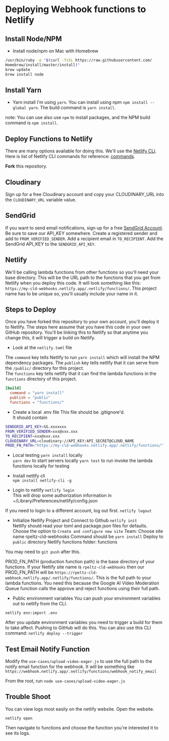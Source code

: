 # Deploying Webhook functions to Netlify

## Install Node/NPM
- Install node/npm on Mac with Homebrew

```bash
/usr/bin/ruby -e "$(curl -fsSL https://raw.githubusercontent.com/
Homebrew/install/master/install)"
brew update
brew install node
```

## Install Yarn

- Yarn install
I'm using `yarn`. You can install using npm `npm install --global yarn`.  The  build command is `yarn install`. 

note: You can use also  use `npm` to install packages, and the NPM build command is `npm install`.

## Deploy Functions to Netlify

 There are many options available for doing this.  We'll use the [Netlify CLI](https://docs.netlify.com/cli/get-started/).  Here is list of Netlify CLI commands for reference: [commands](https://cli.netlify.com/).

 **Fork** this repository. 

## Cloudinary
Sign up for a free Cloudinary account and copy your CLOUDINARY_URL into the `CLOUDINARY_URL` variable value.

## SendGrid
If you want to send email notifications, sign up for a free [SendGrid Account](https://sendgrid.com/go/email-smtp-service-signup).  Be sure to save our API_KEY somewhere. Create a registered sender and add to `FROM_VERIFIED_SENDER`.  Add a recipient email in `TO_RECIPIENT`.  Add the SendGrid API_KEY to the `SENDGRID_API_KEY`.  

## Netlify 
We'll be calling lambda functions from other functions so you'll need your base directory.  This will be the URL path to the functions that you get from Netlify when you deploy this code. It will look something like this: `https://my-cld-webhooks.netlify.app/.netlify/functions/`.  This project name has to be unique so, you'll usually include your name in it.

## Steps to Deploy

Once you have forked this repository to your own account, you'll deploy it to Netlify.  The steps here assume that you have this code in your own GitHub repository.  You'll be linking this to Netlify so that anytime you change this, it will trigger a build on Netlify.

- Look at the  `netlify.toml` file 

The `command` key tells Netlify to run `yarn install` which will install the NPM dependency packages.
The `publish` key  tells netlify that it can serve from the  `/public/` directory for this project.  
The `functions` key tells netlify that it can find the lambda functions in the `functions` directory of this project. 

```toml
[build]
  command = "yarn install"
  publish = "public"
  functions = "functions/"
```

- Create a local .env file
This file should be .gitignore'd.  
It should contain

```bash
SENDGRID_API_KEY=SG.xxxxxxx
FROM_VERIFIED_SENDER=xxx@xxx.xxx
TO_RECIPIENT=xxx@xxx.xxx
CLOUDINARY_URL=cloudinary://API_KEY:API_SECRET@CLOUD_NAME
PROD_FN_PATH="https://my-cld-webhooks.netlify.app/.netlify/functions/"
```

- Local testing
`yarn install` locally  
`yarn dev` to start servers locally
`yarn test` to run invoke the lambda functions locally for testing

- Install netlify cli  
`npm install netlify-cli -g`  

- Login to netlify
`netlify login`  
This will drop some authorization information in ~/Library/Preferences/netlify/config.json

If you need to login to a different account, log out first. 
`netlify logout`  

- Initialize Netlify Project and Connect to Github
`netlify init`  
Netlify should read your toml and package.json files for defaults. 
Choose the option to  `Create and configure new site`
Team: <your team>
Choose site name rpeltz-cld-webhooks
Command should be `yarn install` 
Deploy to `public` directory
Netlify functions folder: functions

You may need to `git push` after this.

PROD_FN_PATH (production function path) is the base directory of your functions.  If your Netlify site name is `rpeltz-cld-webhooks` then our PROD_FN_PATH will be `https://rpeltz-cld-webhook.netlify.app/.netlify/functions/`.  This is the full path to your lambda functions.  You need this because the Google AI Video Moderation Queue function calls the approve and reject functions using their full path.


- Public environment variables
You can push your environment variables out to netlify from the CLI. 

`netlify env:import .env` 

After you update environment variables you need to trigger a build for them to take affect.  Pushing to GitHub will do this. 
You can also use this CLI command: `netlify deploy --trigger`

## Test Email Notify Function

Modify the `use-cases/upload-video-eager.js` to use the full path to the notify email function for the webhook.  It will be something like `https://webhook.netlify.app/.netlify/functions/webhook_notify_email`

From the root, run `node use-cases/upload-video-eager.js`
## Trouble Shoot

You can view logs most easily on the netlify website. Open the website. 

`netlify open` 

Then navigate to functions and choose the function you're interested it to see its logs.



